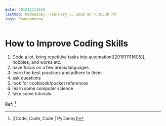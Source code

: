 ```yaml
---
date: 201911111639
lastmod: Wednesday, February 5, 2020 at 4:38:38 PM
tags: Programming
---
```

# How to Improve Coding Skills

1. Code a lot. bring repetitive tasks into automation[[201911111605]], hobbies, and works etc.
2. have focus on a few areas/languages
3. learn the best practices and adhere to them
4. ask questions
5. look for cookbook/pocket references
6. learn some computer science
7. take some tutorials

Ref: [^DB3664E40EF2]


[^DB3664E40EF2]: [[Code, Code, Code | PyDanny]]